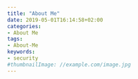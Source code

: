 ```yaml
---
title: "About Me"
date: 2019-05-01T16:14:58+02:00
categories:
- About Me
tags:
- About-Me
keywords:
- security
#thumbnailImage: //example.com/image.jpg
---
```


<!--more-->
